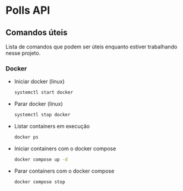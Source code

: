# Polls API

## Comandos úteis

Lista de comandos que podem ser úteis enquanto estiver trabalhando nesse
projeto.

### Docker

- Iniciar docker (linux)

  ```bash
  systemctl start docker
  ```

- Parar docker (linux)

  ```bash
  systemctl stop docker
  ```

- Listar containers em execução

  ```bash
  docker ps
  ```

- Iniciar containers com o docker compose

  ```bash
  docker compose up -d
  ```

- Parar containers com o docker compose

  ```bash
  docker compose stop
  ```
